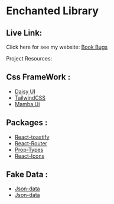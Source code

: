 # Enchanted Library

## Live Link: 
Click here for see my website:  [Book Bugs](https://b9-assignment8-ratan-code-sr.netlify.app/)

Project Resources:
## Css FrameWork :
- [Daisy UI](https://daisyui.com/)
- [TailwindCSS](https://tailwindcss.com/)
- [Mamba Ui](https://mambaui.com/components)

## Packages :
- [React-toastify](https://www.npmjs.com/package/react-toastify)
- [React-Router](https://reactrouter.com/en/main)
- [Prop-Types](https://www.npmjs.com/package/prop-types)
- [React-Icons](https://react-icons.github.io/react-icons/)

## Fake Data :
- [Json-data](data.json)
- [Json-data](blogs.json)
